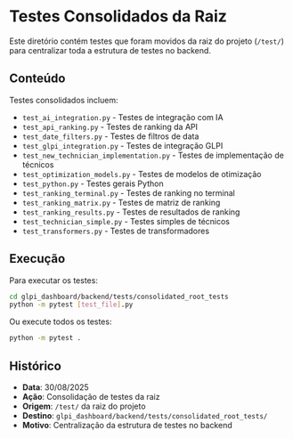 # Testes Consolidados da Raiz

Este diretório contém testes que foram movidos da raiz do projeto (`/test/`) para centralizar toda a estrutura de testes no backend.

## Conteúdo

Testes consolidados incluem:
- `test_ai_integration.py` - Testes de integração com IA
- `test_api_ranking.py` - Testes de ranking da API
- `test_date_filters.py` - Testes de filtros de data
- `test_glpi_integration.py` - Testes de integração GLPI
- `test_new_technician_implementation.py` - Testes de implementação de técnicos
- `test_optimization_models.py` - Testes de modelos de otimização
- `test_python.py` - Testes gerais Python
- `test_ranking_terminal.py` - Testes de ranking no terminal
- `test_ranking_matrix.py` - Testes de matriz de ranking
- `test_ranking_results.py` - Testes de resultados de ranking
- `test_technician_simple.py` - Testes simples de técnicos
- `test_transformers.py` - Testes de transformadores

## Execução

Para executar os testes:

```bash
cd glpi_dashboard/backend/tests/consolidated_root_tests
python -m pytest [test_file].py
```

Ou execute todos os testes:

```bash
python -m pytest .
```

## Histórico

- **Data**: 30/08/2025
- **Ação**: Consolidação de testes da raiz
- **Origem**: `/test/` da raiz do projeto
- **Destino**: `glpi_dashboard/backend/tests/consolidated_root_tests/`
- **Motivo**: Centralização da estrutura de testes no backend